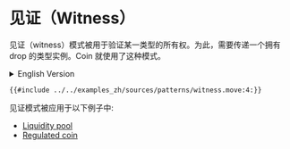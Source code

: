 # 见证（Witness）

见证（witness）模式被用于验证某一类型的所有权。为此，需要传递一个拥有 drop 的类型实例。Coin 就使用了这种模式。

<details>
<summary>English Version</summary>

Witness is a pattern that is used for confirming the ownership of a type. To do so, one passes a `drop` instance of a type. Coin relies on this implementation.

</details>

```move
{{#include ../../examples_zh/sources/patterns/witness.move:4:}}
```

见证模式被应用于以下例子中:

- [Liquidity pool](https://github.com/MystenLabs/sui/blob/main/sui_programmability/examples/defi/sources/pool.move)
- [Regulated coin](https://github.com/MystenLabs/sui/blob/main/sui_programmability/examples/fungible_tokens/sources/regulated_coin.move)
